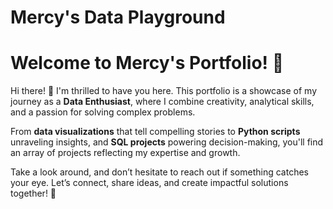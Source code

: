 # Mercy's Data Playground

# Welcome to Mercy's Portfolio! 🎉

Hi there! 👋 I'm thrilled to have you here. This portfolio is a showcase of my journey as a **Data Enthusiast**, where I combine creativity, analytical skills, and a passion for solving complex problems. 

From **data visualizations** that tell compelling stories to **Python scripts** unraveling insights, and **SQL projects** powering decision-making, you'll find an array of projects reflecting my expertise and growth.

Take a look around, and don’t hesitate to reach out if something catches your eye. Let’s connect, share ideas, and create impactful solutions together! 🌟
